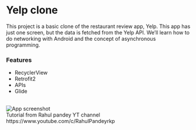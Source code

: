 # Yelp clone

This project is a basic clone of the restaurant review app, Yelp. This app has just one screen, but the data is fetched from the Yelp API. We’ll learn how to do networking with Android and the concept of asynchronous programming. 

### Features
* RecyclerView
* Retrofit2
* APIs
* Glide

</br>
<img src='https://i.imgur.com/vMSSsZM.png' title='App screenshot'  alt='App screenshot' />

</br>
Tutorial from Rahul pandey YT channel https://www.youtube.com/c/RahulPandeyrkp
